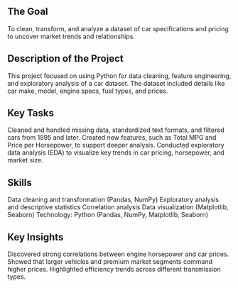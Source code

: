 ## The Goal
To clean, transform, and analyze a dataset of car specifications and pricing to uncover market trends and relationships.

## Description of the Project
This project focused on using Python for data cleaning, feature engineering, and exploratory analysis of a car dataset. The dataset included details like car make, model, engine specs, fuel types, and prices.

## Key Tasks

Cleaned and handled missing data, standardized text formats, and filtered cars from 1995 and later.
Created new features, such as Total MPG and Price per Horsepower, to support deeper analysis.
Conducted exploratory data analysis (EDA) to visualize key trends in car pricing, horsepower, and market size.

## Skills

Data cleaning and transformation (Pandas, NumPy)
Exploratory analysis and descriptive statistics
Correlation analysis
Data visualization (Matplotlib, Seaborn)
Technology: Python (Pandas, NumPy, Matplotlib, Seaborn)

## Key Insights

Discovered strong correlations between engine horsepower and car prices.
Showed that larger vehicles and premium market segments command higher prices.
Highlighted efficiency trends across different transmission types.



